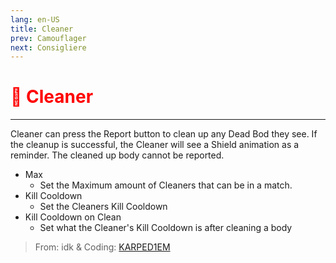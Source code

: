 ```yaml
---
lang: en-US
title: Cleaner
prev: Camouflager
next: Consigliere
---
```


# <font color="red">🧹 Cleaner</font> <Badge text="Support" type="tip" vertical="middle"/>
---

Cleaner can press the Report button to clean up any Dead Bod they see. If the cleanup is successful, the Cleaner will see a Shield animation as a reminder. The cleaned up body cannot be reported.
* Max
  * Set the Maximum amount of Cleaners that can be in a match.
* Kill Cooldown
  * Set the Cleaners Kill Cooldown
* Kill Cooldown on Clean
  * Set what the Cleaner's Kill Cooldown is after cleaning a body

> From: idk & Coding: [KARPED1EM](https://github.com/KARPED1EM)